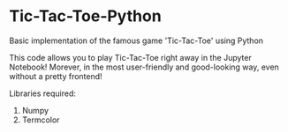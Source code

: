 # Tic-Tac-Toe-Python
Basic implementation of the famous game 'Tic-Tac-Toe' using Python

This code allows you to play Tic-Tac-Toe right away in the Jupyter Notebook! Morever, in the most user-friendly and good-looking way, even without a pretty frontend!

Libraries required:

1. Numpy
2. Termcolor
